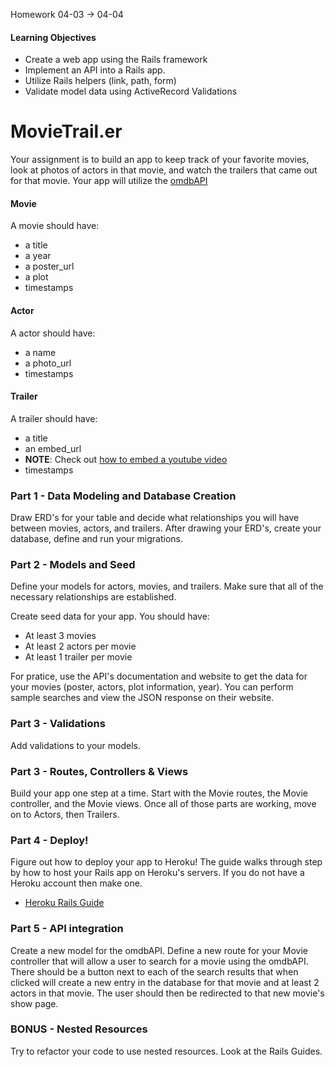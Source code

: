Homework 04-03 -> 04-04

#### Learning Objectives
- Create a web app using the Rails framework
- Implement an API into a Rails app.
- Utilize Rails helpers (link, path, form)
- Validate model data using ActiveRecord Validations

# MovieTrail.er
Your assignment is to build an app to keep track of your favorite movies, look at photos of actors in that movie, and watch the trailers that came out for that movie. Your app will utilize the [omdbAPI](http://www.omdbapi.com/)

#### Movie
A movie should have:
- a title
- a year
- a poster_url
- a plot
- timestamps

#### Actor
A actor should have:
- a name
- a photo_url
- timestamps

#### Trailer
A trailer should have:
- a title
- an embed_url
- __NOTE__: Check out [how to embed a youtube video](https://developers.google.com/youtube/player_parameters#Embedding_a_Player)
- timestamps

### Part 1 - Data Modeling and Database Creation
Draw ERD's for your table and decide what relationships you will have between movies, actors, and trailers. After drawing your ERD's, create your database, define and run your migrations.

### Part 2 - Models and Seed
Define your models for actors, movies, and trailers. Make sure that all of the necessary relationships are established.

Create seed data for your app. You should have:
- At least 3 movies
- At least 2 actors per movie
- At least 1 trailer per movie

For pratice, use the API's documentation and website to get the data for your movies (poster, actors, plot information, year). You can perform sample searches and view the JSON response on their website.

### Part 3 - Validations
Add validations to your models.

### Part 3 - Routes, Controllers & Views
Build your app one step at a time. Start with the Movie routes, the Movie controller, and the Movie views. Once all of those parts are working, move on to Actors, then Trailers.

### Part 4 - Deploy!
Figure out how to deploy your app to Heroku! The guide walks through step by how to host your Rails app on Heroku's servers. If you do not have a Heroku account then make one.
- [Heroku Rails Guide](https://devcenter.heroku.com/articles/getting-started-with-rails4)

### Part 5 - API integration
Create a new model for the omdbAPI. Define a new route for your Movie controller that will allow a user to search for a movie using the omdbAPI. There should be a button next to each of the search results that when clicked will create a new entry in the database for that movie and at least 2 actors in that movie. The user should then be redirected to that new movie's show page.

### BONUS - Nested Resources
Try to refactor your code to use nested resources. Look at the Rails Guides.
